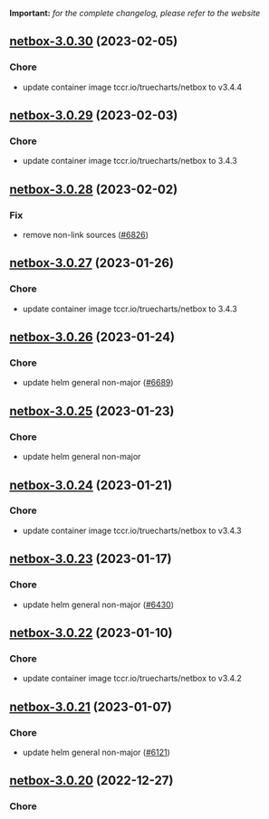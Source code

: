 **Important:**
*for the complete changelog, please refer to the website*




## [netbox-3.0.30](https://github.com/truecharts/charts/compare/netbox-3.0.29...netbox-3.0.30) (2023-02-05)

### Chore

- update container image tccr.io/truecharts/netbox to v3.4.4
  
  


## [netbox-3.0.29](https://github.com/truecharts/charts/compare/netbox-3.0.28...netbox-3.0.29) (2023-02-03)

### Chore

- update container image tccr.io/truecharts/netbox to 3.4.3
  
  


## [netbox-3.0.28](https://github.com/truecharts/charts/compare/netbox-3.0.27...netbox-3.0.28) (2023-02-02)

### Fix

- remove non-link sources ([#6826](https://github.com/truecharts/charts/issues/6826))
  
  


## [netbox-3.0.27](https://github.com/truecharts/charts/compare/netbox-3.0.26...netbox-3.0.27) (2023-01-26)

### Chore

- update container image tccr.io/truecharts/netbox to 3.4.3
  
  


## [netbox-3.0.26](https://github.com/truecharts/charts/compare/netbox-3.0.25...netbox-3.0.26) (2023-01-24)

### Chore

- update helm general non-major ([#6689](https://github.com/truecharts/charts/issues/6689))
  
  


## [netbox-3.0.25](https://github.com/truecharts/charts/compare/netbox-3.0.24...netbox-3.0.25) (2023-01-23)

### Chore

- update helm general non-major
  
  


## [netbox-3.0.24](https://github.com/truecharts/charts/compare/netbox-3.0.23...netbox-3.0.24) (2023-01-21)

### Chore

- update container image tccr.io/truecharts/netbox to v3.4.3
  
  


## [netbox-3.0.23](https://github.com/truecharts/charts/compare/netbox-3.0.22...netbox-3.0.23) (2023-01-17)

### Chore

- update helm general non-major ([#6430](https://github.com/truecharts/charts/issues/6430))
  
  


## [netbox-3.0.22](https://github.com/truecharts/charts/compare/netbox-3.0.21...netbox-3.0.22) (2023-01-10)

### Chore

- update container image tccr.io/truecharts/netbox to v3.4.2
  
  


## [netbox-3.0.21](https://github.com/truecharts/charts/compare/netbox-3.0.20...netbox-3.0.21) (2023-01-07)

### Chore

- update helm general non-major ([#6121](https://github.com/truecharts/charts/issues/6121))
  
  


## [netbox-3.0.20](https://github.com/truecharts/charts/compare/netbox-3.0.19...netbox-3.0.20) (2022-12-27)

### Chore
